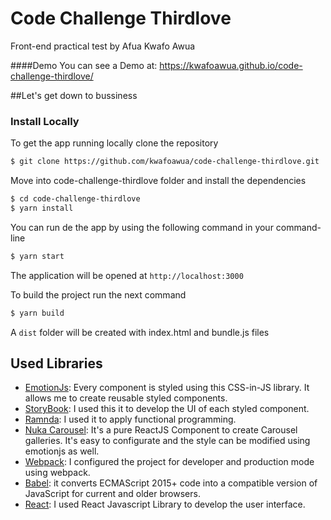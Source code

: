 # Code Challenge Thirdlove

Front-end practical test by Afua Kwafo Awua

####Demo
You can see a Demo at: https://kwafoawua.github.io/code-challenge-thirdlove/

##Let's get down to bussiness
### Install Locally

To get the app running locally clone the repository

```bash
$ git clone https://github.com/kwafoawua/code-challenge-thirdlove.git
```

Move into code-challenge-thirdlove folder and install the dependencies

```bash
$ cd code-challenge-thirdlove
$ yarn install
```

You can run de the app by using the following command in your command-line
```bash
$ yarn start
```
The application will be opened at `http://localhost:3000`

To build the project run the next command

```bash
$ yarn build
```

A `dist` folder will be created with index.html and bundle.js files

## Used Libraries

* [EmotionJs](https://github.com/emotion-js/emotion): Every component is styled using this CSS-in-JS library. It allows me to create reusable styled components.
* [StoryBook](https://github.com/storybooks/storybook): I used this it to develop the UI of each styled component. 
* [Ramnda](https://ramdajs.com/): I used it to apply functional programming.
* [Nuka Carousel](https://github.com/FormidableLabs/nuka-carousel): It's a pure ReactJS Component to create Carousel galleries. It's easy to configurate and the style can be modified using emotionjs as well.
* [Webpack](https://webpack.js.org/): I configured the project for developer and production mode using webpack.
* [Babel](https://babeljs.io/): it converts ECMAScript 2015+ code into a compatible version of JavaScript for current and older browsers.
* [React](https://reactjs.org/): I used React Javascript Library to develop the user interface.